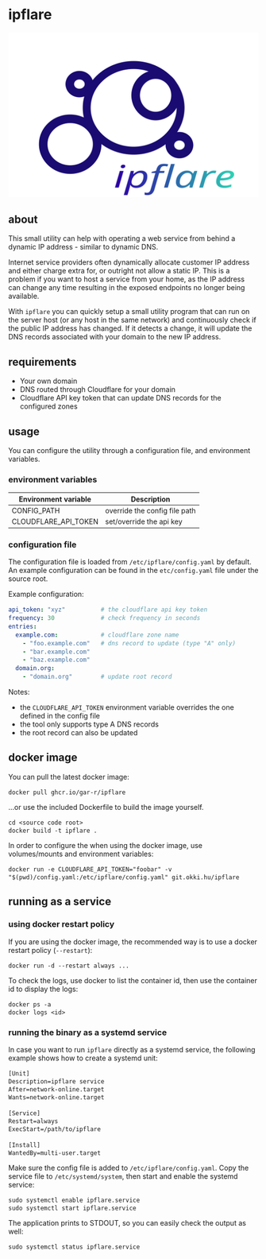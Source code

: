 # ipflare

![banner](etc/logo.svg)

## about

This small utility can help with operating a web service from behind a dynamic IP address - similar to dynamic DNS.

Internet service providers often dynamically allocate customer IP address and either charge extra for, or outright not allow a static IP. This is a problem if you want to host a service from your home, as the IP address can change any time resulting in the exposed endpoints no longer being available.

With `ipflare` you can quickly setup a small utility program that can run on the server host (or any host in the same network) and continuously check if the public IP address has changed. If it detects a change, it will update the DNS records associated with your domain to the new IP address.

## requirements

   * Your own domain
   * DNS routed through Cloudflare for your domain
   * Cloudflare API key token that can update DNS records for the configured zones

## usage

You can configure the utility through a configuration file, and environment variables.

### environment variables

| Environment variable | Description                   |
| -------------------- | ----------------------------- |
| CONFIG_PATH          | override the config file path |
| CLOUDFLARE_API_TOKEN | set/override the api key      |


### configuration file

The configuration file is loaded from `/etc/ipflare/config.yaml` by default.
An example configuration can be found in the `etc/config.yaml` file under the source root.

Example configuration:

```yaml
api_token: "xyz"          # the cloudflare api key token
frequency: 30             # check frequency in seconds
entries:
  example.com:            # cloudflare zone name
    - "foo.example.com"   # dns record to update (type "A" only)
    - "bar.example.com"
    - "baz.example.com"
  domain.org:
    - "domain.org"        # update root record
```

Notes:

   * the `CLOUDFLARE_API_TOKEN` environment variable overrides the one defined in the config file
   * the tool only supports type A DNS records
   * the root record can also be updated



## docker image

You can pull the latest docker image:

```
docker pull ghcr.io/gar-r/ipflare
```

...or use the included Dockerfile to build the image yourself.

```
cd <source code root>
docker build -t ipflare .
```

In order to configure the when using the docker image, use volumes/mounts and environment variables:

```
docker run -e CLOUDFLARE_API_TOKEN="foobar" -v "$(pwd)/config.yaml:/etc/ipflare/config.yaml" git.okki.hu/ipflare
```

## running as a service

### using docker restart policy

If you are using the docker image, the recommended way is to use a docker restart policy (`--restart`):

```
docker run -d --restart always ...
```

To check the logs, use docker to list the container id, then use the container id to display the logs:

```
docker ps -a
docker logs <id>
```

### running the binary as a systemd service

In case you want to run `ipflare` directly as a systemd service, the following example shows how to create a systemd unit:

```
[Unit]
Description=ipflare service
After=network-online.target
Wants=network-online.target

[Service]
Restart=always
ExecStart=/path/to/ipflare

[Install]
WantedBy=multi-user.target

```
Make sure the config file is added to `/etc/ipflare/config.yaml`.
Copy the service file to `/etc/systemd/system`, then start and enable the systemd service:

```
sudo systemctl enable ipflare.service
sudo systemctl start ipflare.service
```

The application prints to STDOUT, so you can easily check the output as well:

```
sudo systemctl status ipflare.service
```

